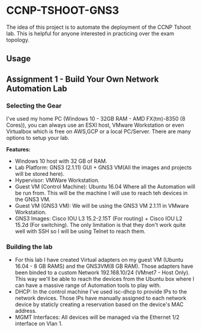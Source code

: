 # CCNP-TSHOOT-GNS3
The idea of this project is to automate the deployment of the CCNP Tshoot lab. This is helpful for anyone interested in practicing over the exam topology.

## Usage

## Assignment 1 - Build Your Own Network Automation Lab  

### Selecting the Gear
I've used my home PC (Windows 10 - 32GB RAM - AMD FX(tm)-8350 (8 Cores)), you can always use an ESXI host, VMware Workstation or even Virtualbox which is free on AWS,GCP or a local PC/Server. There are many options to setup your lab.   
  
**Features:**  
* Windows 10 host with 32 GB of RAM.  
* Lab Platform: GNS3 (2.1.11) GUI + GNS3 VM(All the images and projects will be stored here).  
* Hypervisor: VMWare Workstation.  
* Guest VM (Control Machine): Ubuntu 16.04 Where all the Automation will be run from. This will be the machine I will use to reach teh devices in the GNS3 VM.  
* Guest VM (GNS3 VM): We will be using the GNS3 VM 2.1.11 in VMware Workstation.  
* GNS3 Images: Cisco IOU L3 15.2-2.15T (For routing) + Cisco IOU L2 15.2d (For switching). The only limitation is that they don't work quite well with SSH so I will be using Telnet to reach them.
  
### Building the lab
* For this lab I have created Virtual adapters on my guest VM (Ubuntu 16.04 - 8 GB RAMS) and the GNS3VM(8 GB RAM). Those adapters have been binded to a custom Network 192.168.10/24 (VMnet7 - Host Only). This way we'll be able to reach the devices from the Ubuntu box where I can have a massive range of Automation tools to play with.  
* DHCP: In the control machine I've used isc-dhcp to provide IPs to the network devices. Those IPs have manually assigned to each network device by staticly creating a reservation based on the device's MAC address.  
* MGMT Interfaces: All devices will be managed via the Ethernet 1/2 interface on Vlan 1.  

